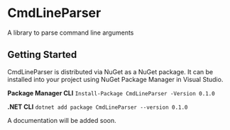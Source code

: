# CmdLineParser
A library to parse command line arguments

## Getting Started
CmdLineParser is distributed via NuGet as a NuGet package. It can be installed into your project using NuGet Package Manager in Visual Studio.

**Package Manager CLI**
```Install-Package CmdLineParser -Version 0.1.0```

**.NET CLI**
```dotnet add package CmdLineParser --version 0.1.0``` 

A documentation will be added soon.	